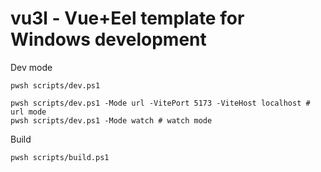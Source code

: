 # vu3l - Vue+Eel template for Windows development

Dev mode
```
pwsh scripts/dev.ps1
```

```
pwsh scripts/dev.ps1 -Mode url -VitePort 5173 -ViteHost localhost # url mode
pwsh scripts/dev.ps1 -Mode watch # watch mode
```

Build
```
pwsh scripts/build.ps1
```